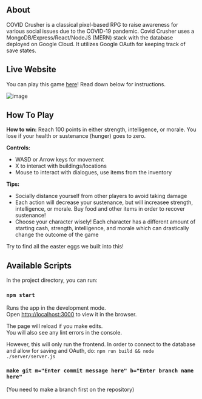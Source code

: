 ## About

COVID Crusher is a classical pixel-based RPG to raise awareness for various social issues due to the COVID-19 pandemic. Covid Crusher uses a MongoDB/Express/React/NodeJS (MERN) stack with the database deployed on Google Cloud. It utilizes Google OAuth for keeping track of save states.

## Live Website
You can play this game [here](https://covid-smasher.ningwang1729.repl.co/)\! Read down below for instructions.

![image](https://user-images.githubusercontent.com/57082175/126050611-b5c61081-9462-426b-9fa5-169380584705.png)

## How To Play

**How to win:**
Reach 100 points in either strength, intelligence, or morale. You lose if your health or sustenance (hunger) goes to zero.

**Controls:**
- WASD or Arrow keys for movement
- X to interact with buildings/locations
- Mouse to interact with dialogues, use items from the inventory

**Tips:**
- Socially distance yourself from other players to avoid taking damage
- Each action will decrease your sustenance, but will increasee strength, intelligence, or morale. Buy food and other items in order to recover sustenance!
- Choose your character wisely! Each character has a different amount of starting cash, strength, intelligence, and morale which can drastically change the outcome of the game

Try to find all the easter eggs we built into this!

## Available Scripts

In the project directory, you can run:

### `npm start`

Runs the app in the development mode.\
Open [http://localhost:3000](http://localhost:3000) to view it in the browser.

The page will reload if you make edits.\
You will also see any lint errors in the console.

However, this will only run the frontend.
In order to connect to the database and allow for saving and OAuth, do:
`npm run build && node ./server/server.js` 

### `make git m="Enter commit message here" b="Enter branch name here"`

(You need to make a branch first on the repository)
